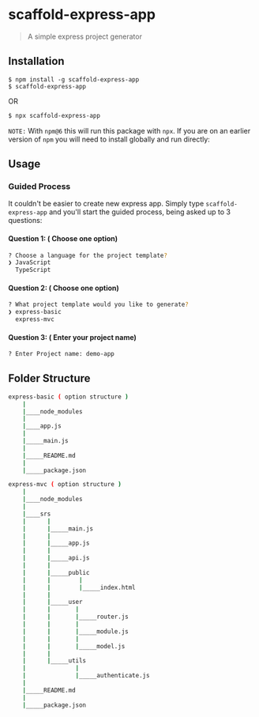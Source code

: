 # scaffold-express-app


> A simple express project generator

## Installation

```
$ npm install -g scaffold-express-app
$ scaffold-express-app
```
 OR
```sh
$ npx scaffold-express-app
```

`NOTE:` With `npm@6` this will run this package with `npx`. If you are on an earlier version of `npm` you will
need to install globally and run directly:

## Usage

### Guided Process

It couldn't be easier to create new express app. Simply type `scaffold-express-app` and you'll start the guided process, being asked up to 3 questions:

#### Question 1: ( Choose one option)
```sh
? Choose a language for the project template? 
❯ JavaScript 
  TypeScript
```
#### Question 2: ( Choose one option)
```sh
? What project template would you like to generate? 
❯ express-basic 
  express-mvc  
```
#### Question 3: ( Enter your project name)
```sh
? Enter Project name: demo-app
```

## Folder Structure
```bash
express-basic ( option structure )
    |
    |____node_modules
    |
    |____app.js
    |
    |_____main.js
    |
    |_____README.md
    |
    |_____package.json

 ```


```bash
express-mvc ( option structure )
    |
    |____node_modules
    |
    |____srs
    |      |
    |      |_____main.js
    |      |
    |      |_____app.js
    |      |
    |      |_____api.js
    |      |
    |      |_____public
    |      |        |
    |      |        |_____index.html
    |      |
    |      |_____user
    |      |       |
    |      |       |_____router.js
    |      |       |
    |      |       |_____module.js
    |      |       |
    |      |       |_____model.js
    |      |
    |      |_____utils
    |              |
    |              |_____authenticate.js
    |
    |_____README.md
    |
    |_____package.json

 ```
